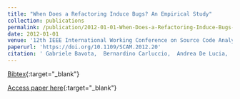 ```yaml
---
title: "When Does a Refactoring Induce Bugs? An Empirical Study"
collection: publications
permalink: /publication/2012-01-01-When-Does-a-Refactoring-Induce-Bugs-An-Empirical-Study
date: 2012-01-01
venue: '12th IEEE International Working Conference on Source Code Analysis and Manipulation, SCAM 2012, Riva del Garda, Italy, September 23-24, 2012'
paperurl: 'https://doi.org/10.1109/SCAM.2012.20'
citation: ' Gabriele Bavota,  Bernardino Carluccio,  Andrea De Lucia,  Massimiliano Di Penta,  Rocco Oliveto,  Orazio Strollo, &quot;When Does a Refactoring Induce Bugs? An Empirical Study.&quot; 12th IEEE International Working Conference on Source Code Analysis and Manipulation, SCAM 2012, Riva del Garda, Italy, September 23-24, 2012, 2012.'
---
```

[Bibtex](https://dblp.org/rec/bib/conf/scam/BavotaCLPOS12){:target="_blank"}

[Access paper here](https://doi.org/10.1109/SCAM.2012.20){:target="_blank"}
